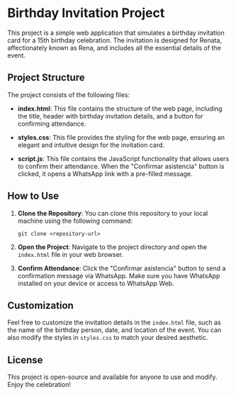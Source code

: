 # Birthday Invitation Project

This project is a simple web application that simulates a birthday invitation card for a 15th birthday celebration. The invitation is designed for Renata, affectionately known as Rena, and includes all the essential details of the event.

## Project Structure

The project consists of the following files:

- **index.html**: This file contains the structure of the web page, including the title, header with birthday invitation details, and a button for confirming attendance.
  
- **styles.css**: This file provides the styling for the web page, ensuring an elegant and intuitive design for the invitation card.

- **script.js**: This file contains the JavaScript functionality that allows users to confirm their attendance. When the "Confirmar asistencia" button is clicked, it opens a WhatsApp link with a pre-filled message.

## How to Use

1. **Clone the Repository**: 
   You can clone this repository to your local machine using the following command:
   ```
   git clone <repository-url>
   ```

2. **Open the Project**: 
   Navigate to the project directory and open the `index.html` file in your web browser.

3. **Confirm Attendance**: 
   Click the "Confirmar asistencia" button to send a confirmation message via WhatsApp. Make sure you have WhatsApp installed on your device or access to WhatsApp Web.

## Customization

Feel free to customize the invitation details in the `index.html` file, such as the name of the birthday person, date, and location of the event. You can also modify the styles in `styles.css` to match your desired aesthetic.

## License

This project is open-source and available for anyone to use and modify. Enjoy the celebration!